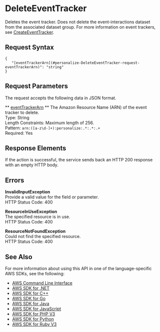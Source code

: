 # DeleteEventTracker<a name="API_DeleteEventTracker"></a>

Deletes the event tracker\. Does not delete the event\-interactions dataset from the associated dataset group\. For more information on event trackers, see [CreateEventTracker](API_CreateEventTracker.md)\.

## Request Syntax<a name="API_DeleteEventTracker_RequestSyntax"></a>

```
{
   "[eventTrackerArn](#personalize-DeleteEventTracker-request-eventTrackerArn)": "string"
}
```

## Request Parameters<a name="API_DeleteEventTracker_RequestParameters"></a>

The request accepts the following data in JSON format\.

 ** [eventTrackerArn](#API_DeleteEventTracker_RequestSyntax) **   <a name="personalize-DeleteEventTracker-request-eventTrackerArn"></a>
The Amazon Resource Name \(ARN\) of the event tracker to delete\.  
Type: String  
Length Constraints: Maximum length of 256\.  
Pattern: `arn:([a-z\d-]+):personalize:.*:.*:.+`   
Required: Yes

## Response Elements<a name="API_DeleteEventTracker_ResponseElements"></a>

If the action is successful, the service sends back an HTTP 200 response with an empty HTTP body\.

## Errors<a name="API_DeleteEventTracker_Errors"></a>

 **InvalidInputException**   
Provide a valid value for the field or parameter\.  
HTTP Status Code: 400

 **ResourceInUseException**   
The specified resource is in use\.  
HTTP Status Code: 400

 **ResourceNotFoundException**   
Could not find the specified resource\.  
HTTP Status Code: 400

## See Also<a name="API_DeleteEventTracker_SeeAlso"></a>

For more information about using this API in one of the language\-specific AWS SDKs, see the following:
+  [AWS Command Line Interface](https://docs.aws.amazon.com/goto/aws-cli/personalize-2018-05-22/DeleteEventTracker) 
+  [AWS SDK for \.NET](https://docs.aws.amazon.com/goto/DotNetSDKV3/personalize-2018-05-22/DeleteEventTracker) 
+  [AWS SDK for C\+\+](https://docs.aws.amazon.com/goto/SdkForCpp/personalize-2018-05-22/DeleteEventTracker) 
+  [AWS SDK for Go](https://docs.aws.amazon.com/goto/SdkForGoV1/personalize-2018-05-22/DeleteEventTracker) 
+  [AWS SDK for Java](https://docs.aws.amazon.com/goto/SdkForJava/personalize-2018-05-22/DeleteEventTracker) 
+  [AWS SDK for JavaScript](https://docs.aws.amazon.com/goto/AWSJavaScriptSDK/personalize-2018-05-22/DeleteEventTracker) 
+  [AWS SDK for PHP V3](https://docs.aws.amazon.com/goto/SdkForPHPV3/personalize-2018-05-22/DeleteEventTracker) 
+  [AWS SDK for Python](https://docs.aws.amazon.com/goto/boto3/personalize-2018-05-22/DeleteEventTracker) 
+  [AWS SDK for Ruby V3](https://docs.aws.amazon.com/goto/SdkForRubyV3/personalize-2018-05-22/DeleteEventTracker) 